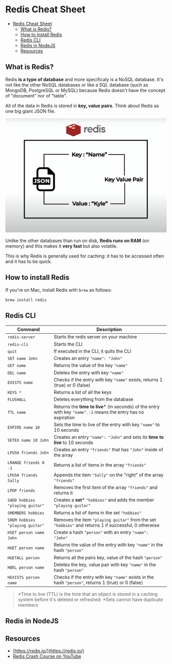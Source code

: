 # Redis Cheat Sheet

- [Redis Cheat Sheet](#redis-cheat-sheet)
  - [What is Redis?](#what-is-redis)
  - [How to install Redis](#how-to-install-redis)
  - [Redis CLI](#redis-cli)
  - [Redis in NodeJS](#redis-in-nodejs)
  - [Resources](#resources)

## What is Redis?

Redis **is a type of database** and more specificaly is a NoSQL database. It's not like the other NoSQL databases or like a SQL database (such as MongoDB, PostgreSQL or MySQL) because Redis doesn't have the concept of "document" nor of "table".

All of the data in Redis is stored in **key, value pairs**. Think about Redis as one big giant JSON file.

![Redis database as JSON file](./images/image-1.png)

Unlike the other databases than run on disk, **Redis runs on RAM** (on memory) and this makes it **very fast** but also volatile.

This is why Redis is generally used for caching: it has to be accessed often and it has to be quick.

## How to install Redis

If you're on Mac, install Redis with `brew` as follows:

```
brew install redis
```

## Redis CLI

| Command                         | Description                                                                                                       |
| ------------------------------- | ----------------------------------------------------------------------------------------------------------------- |
| `redis-server`                  | Starts the redis server on your machine                                                                           |
| `redis-cli`                     | Starts the CLI                                                                                                    |
| `quit`                          | If executed in the CLI, it quits the CLI                                                                          |
| `SET name John`                 | Creates an entry `"name": "John"`                                                                                 |
| `GET name`                      | Returns the value of the key `"name"`                                                                             |
| `DEL name`                      | Deletes the entry with key `"name"`                                                                               |
| `EXISTS name`                   | Checks if the entry with key `"name"` exists, returns 1 (true) or 0 (false)                                       |
| `KEYS *`                        | Returns a list of all the keys                                                                                    |
| `FLUSHALL`                      | Deletes everything from the database                                                                              |
| `TTL name`                      | Returns the **time to live*** (in seconds) of the entry with key `"name"`. `-1` means the entry has no expiration |
| `EXPIRE name 10`                | Sets the time to live of the entry with key `"name"` to 10 seconds                                                |
| `SETEX name 10 John`            | Creates an entry `"name": "John"` and sets its **time to live** to 10 seconds                                     |
| `LPUSH friends John`            | Creates an entry `"friends"` that has `"John"` inside of the array                                                |
| `LRANGE friends 0 -1`           | Returns a list of items in the array `"friends"`                                                                  |
| `LPUSH friends Sally`           | Appends the item `"Sally"` on the "right" of the array `"friends"`                                                |
| `LPOP friends`                  | Removes the first item of the array `"friends"` and returns it                                                    |
| `SADD hobbies "playing guitar"` | Creates a **set*** `"hobbies"` and adds the member `"playing guitar"`                                             |
| `SMEMBERS hobbies`              | Returns a list of items in the set `"hobbies"`                                                                    |
| `SREM hobbies "playing guitar"` | Removes the item `"playing guitar"` from the set `"hobbies"` and returns 1 if successful, 0 otherwise             |
| `HSET person name John`         | Create a hash `"person"` with an entry `"name": "John"`                                                           |
| `HGET person name`              | Returns the value of the entry with key `"name"` in the hash `"person"`                                           |
| `HGETALL person`                | Returns all the pairs key, value of the hash `"person"`                                                           |
| `HDEL person name`              | Deletes the key, value pair with key `"name"` in the hash `"person"`                                              |
| `HEXISTS person name`           | Checks if the entry with key `"name"` exists in the hash `"person"`, returns 1 (true) or 0 (false)                |

> *Time to live (TTL) is the time that an object is stored in a caching system before it's deleted or refreshed.
> *Sets cannot have duplicate members


## Redis in NodeJS
## Resources
- [https://redis.io/](https://redis.io/)
- [Redis Crash Course on YouTube](https://www.youtube.com/watch?v=jgpVdJB2sKQ&t=17s&ab_channel=WebDevSimplified)